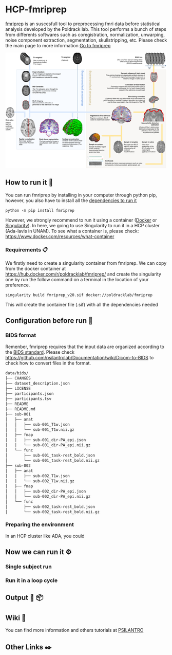 # HCP-fmriprep

[fmriprep](https://www.nature.com/articles/s41592-018-0235-4) is an suscesfull tool to preprocessing fmri data before statistical analysis developed by the Poldrack lab. This tool performs a bunch of steps from differents softwares such as coregistration, normalization, unwarping, noise component extraction, segmentation, skullstripping, etc. Please check the main page to more information [Go to fmriprep](https://fmriprep.org/en/stable/)

![intro](fmriprep-workflow-all.png)

## How to run it 🚀

You can run fmriprep by installing in your computer through python pip, however, you also have to install all the [dependencies to run it](https://fmriprep.org/en/stable/installation.html#external-dependencies)

```
python -m pip install fmriprep
```

However, we strongly recommend to run it using a container ([Docker](https://www.docker.com/) or [Singularity](https://sylabs.io/docs/)). In here, we going to use Singularity to run it in a HCP cluster (Ada-lavis in UNAM). To see what a container is, please check: https://www.docker.com/resources/what-container


### Requirements 📋

We firstly need to create a singularity container from fmriprep. We can copy from the docker container at https://hub.docker.com/r/poldracklab/fmriprep/ and create the singularity one by run the follow command on a terminal in the location of your preference.

```
singularity build fmriprep_v20.sif docker://poldracklab/fmriprep
```

This will create the container file (.sif) with all the dependencies needed

## Configuration before run 🔧

### BIDS format

Remenber, fmriprep requires that the input data are organized according to the [BIDS standard](https://bids.neuroimaging.io/). Please check https://github.com/psilantrolab/Documentation/wiki/Dicom-to-BIDS to check how to convert files in the format.
```
data/bids/
├── CHANGES
├── dataset_description.json
├── LICENSE
├── participants.json
├── participants.tsv
├── README
├── README.md
├── sub-001
│   ├── anat
│   │   ├── sub-001_T1w.json
│   │   └── sub-001_T1w.nii.gz
│   ├── fmap
│   │   ├── sub-001_dir-PA_epi.json
│   │   └── sub-001_dir-PA_epi.nii.gz
│   └── func
│       ├── sub-001_task-rest_bold.json
│       └── sub-001_task-rest_bold.nii.gz
├── sub-002
│   ├── anat
│   │   ├── sub-002_T1w.json
│   │   └── sub-002_T1w.nii.gz
│   ├── fmap
│   │   ├── sub-002_dir-PA_epi.json
│   │   └── sub-002_dir-PA_epi.nii.gz
│   └── func
│       ├── sub-002_task-rest_bold.json
│       └── sub-002_task-rest_bold.nii.gz
```

### Preparing the environment 

In an HCP cluster like ADA, you could 

## Now we can run it ⚙️

### Single subject run


### Run it in a loop cycle


## Output 🔩 📦


## Wiki 📖

You can find more information and others tutorials at [PSILANTRO](https://github.com/psilantrolab/Documentation/wiki/)

## Other Links  ✒️


